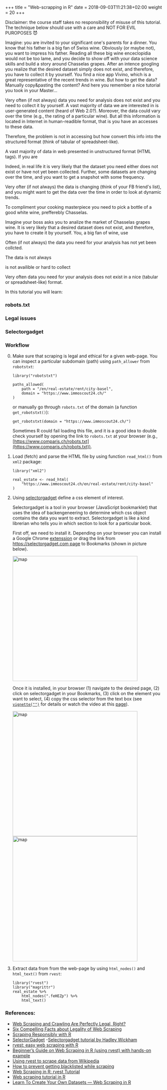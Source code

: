 +++
title = "Web-scrapping in R"
date =  2018-09-03T11:21:38+02:00
weight = 20
+++


Disclaimer: the course staff takes no responsibility of misuse of this tutorial. The technique below should use with a care and NOT FOR EVIL PUROPOSES :smiling_imp:

Imagine: you are invited to your significant one's parents for a dinner. You know that his father is a big fan of Swiss wine. Obviously (or maybe not), you want to impress his father. Reading all these big wine enceclopidia would not be too lame, and you decide to show off with your data science skills and build a story around Chasselas grapes. After an intence googling you realize that the desired dataset simply does not exist, and therefore, you have to collect it by yourself. You find a nice app Vivino, which is a great representative of the recent trends in wine. But how to get the data? Manually copy&pasting the content? And here you remember a nice tutorial you took in your Master...

Very often (if not always) data you need for analysis does not exist and you need to collect it by yourself. A vast majority of data we are interested in is user-generated content (heard of Web 2.0?). Moreover, the data could vary over the time (e.g., the rating of a particular wine). But all this information is located in Internet in human-readible format, that is you have an accesses to these data.

Therefore, the problem is not in accessing but how convert this info into the structured format (think of tabular of spreadsheet-like). 


A vast majority of data in web presented in unstructured format (HTML tags). If you are  

Indeed, in real life it is very likely that the dataset you need either does not exist or have not yet been collected. Further, some datasets are changing over the time, and you want to get a snapshot with some frequency. 


Very ofter (if not always) the data is changing (think of your FB friend's list), and you might want to get the data over the time in order to look at dynamic trends. 


To compliment your cooking masterpiece you need to pick a bottle of a good white wine, prefferebly Chasselas. 

Imagine your boss asks you to analize the market of Chasselas grapes wine. It is very likely that a desired dataset does not exist, and therefore, you have to create it by yourself. You, a big fan of wine, use 

Often (if not always) the data you need for your analysis has not yet been collcted. 



The data is not always 

is not availible or hard to collect

Very often data you need for your analysis does not exist in a nice (tabular or spreadsheet-like) format. 

In this tutorial you will learn: 

### robots.txt



### Legal issues

### Selectorgadget

### Workflow 

0. Make sure that scraping is legal and ethical for a given web-page. You can inspect a particular subdomain (path) using `path_allower` from `robotstxt`:

    ```{toml}
    library("robotstxt")
    
    paths_allowed(
        path = "/en/real-estate/rent/city-basel",
        domain = "https://www.immoscout24.ch/"
    )
    ```
    
    or manually go through `robots.txt` of the domain (a function `get_robotstxt()`):
    
    ```{toml}
    get_robotstxt(domain = "https://www.immoscout24.ch/")
    ```
    
    Sometimes R could fail loading this file, and it is a good idea to double check yourself by opening the link to `robots.txt` at your browser (e.g., [https://www.comparis.ch/robots.txt](https://www.comparis.ch/robots.txt)).
    
1. Load (fetch) and parse the HTML file by using function `read_html()` from `xml2` package:

    ```{toml}
    library("xml2")
    
    real_estate <- read_html(
        "https://www.immoscout24.ch/en/real-estate/rent/city-basel"
    )
    ```

2. Using [selectorgadget](https://selectorgadget.com) define a css element of interest. 

    Selectorgadget is a tool in your browser (JavaScript bookmarklet) that uses the idea of backengeneering to determine which css object contains the data you want to extract. Selectorgadget is like a kind librerian who tells you in which section to look for a particular book.

    First off, we need to install it. Depending on your browser you can install a Google Chrome [extenssion](https://chrome.google.com/webstore/detail/selectorgadget/mhjhnkcfbdhnjickkkdbjoemdmbfginb) or drag the link from [https://selectorgadget.com page](https://selectorgadget.com) to Bookmarks (shown in picture below).
    
    <img src="/tutorials/sg_install.png" alt="map" width="400px"/> 
    
    Once it is installed, in your browser (1) navigate to the desired page, (2) click on selectorgadget in your Bookmarks, (3) click on the element you want to select, (4) copy the css selector from the text box (see [`vignette("")`](https://cran.r-project.org/web/packages/rvest/vignettes/selectorgadget.html) for details or watch the video at this [page](https://selectorgadget.com)).
    
    <img src="/tutorials/sg_use1.png" alt="map" width="400px"/> 
    
    <img src="/tutorials/sg_use2.png" alt="map" width="400px"/> 
    
3. Extract data from from the web-page by using `html_nodes()` and `html_text()` from `rvest`:

    ```{toml}
    library("rvest")
    library("magrittr")
    real_estate %>% 
        html_nodes(".feHEZp") %>%
        html_text()
    ```


### References: 

- [Web Scraping and Crawling Are Perfectly Legal, Right?](https://benbernardblog.com/web-scraping-and-crawling-are-perfectly-legal-right/)
- [Six Compelling Facts about Legality of Web Scraping](http://www.prowebscraper.com/blog/six-compelling-facts-about-legality-of-web-scraping/)
- [Scraping Responsibly with R](https://www.r-bloggers.com/scraping-responsibly-with-r/)
- [SelectorGadget](https://selectorgadget.com)
-[Selectorgadget tutorial by Hadley Wickham](https://cran.r-project.org/web/packages/rvest/vignettes/selectorgadget.html)
- [rvest: easy web scraping with R](https://blog.rstudio.com/2014/11/24/rvest-easy-web-scraping-with-r/)
- [Beginner’s Guide on Web Scraping in R (using rvest) with hands-on example](https://www.analyticsvidhya.com/blog/2017/03/beginners-guide-on-web-scraping-in-r-using-rvest-with-hands-on-knowledge/)
- [Using rvest to scrape data from Wikipedia](http://categitau.com/using-rvest-to-scrape-data-from-wikipedia/)
- [How to prevent getting blacklisted while scraping](https://www.scrapehero.com/how-to-prevent-getting-blacklisted-while-scraping/)
- [Web Scraping in R: rvest Tutorial](https://www.datacamp.com/community/tutorials/r-web-scraping-rvest)
- [Web scraping tutorial in R](https://towardsdatascience.com/web-scraping-tutorial-in-r-5e71fd107f32)
- [Learn To Create Your Own Datasets — Web Scraping in R](https://towardsdatascience.com/learn-to-create-your-own-datasets-web-scraping-in-r-f934a31748a5)
